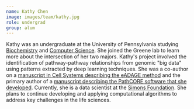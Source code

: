 ```yaml
---
name: Kathy Chen
image: images/team/kathy.jpg
role: undergrad
group: alum
---
```


Kathy was an undergraduate at the University of Pennsylvania studying [Biochemistry](http://www.sas.upenn.edu/biochem/) and [Computer Science](http://www.cis.upenn.edu/index.php).
She joined the Greene lab to learn more about the intersection of her two majors.
Kathy's project involved the identification of pathway-pathway relationships from genomic "big data" using patterns extracted by deep learning techniques.
She was a co-author on a [manuscript in Cell Systems describing the eADAGE method](http://dx.doi.org/10.1016/j.cels.2017.06.003) and the primary author of a [manuscript describing the PathCORE software that she developed](https://doi.org/10.1101/147645).
Currently, she is a data scientist at the [Simons Foundation](https://www.simonsfoundation.org/).
She plans to continue developing and applying computational algorithms to address key challenges in the life sciences.
